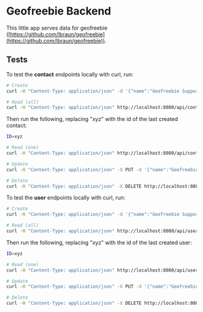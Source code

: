 # Geofreebie Backend

This little app serves data for geofreebie ([https://github.com/lbraun/geofreebie](https://github.com/lbraun/geofreebie)).

## Tests

To test the **contact** endpoints locally with curl, run:

```bash
# Create
curl -H "Content-Type: application/json" -d '{"name":"Geofreebie Support", "email": "support@geofreebie.com"}' http://localhost:8080/api/contacts

# Read (all)
curl -H "Content-Type: application/json" http://localhost:8080/api/contacts
```

Then run the following, replacing "xyz" with the id of the last created contact:

```bash
ID=xyz

# Read (one)
curl -H "Content-Type: application/json" http://localhost:8080/api/contacts/$ID

# Update
curl -H "Content-Type: application/json" -X PUT -d '{"name":"Geofreebie Support Guys","email":"support@geofreebie.com"}' http://localhost:8080/api/contacts/$ID/

# Delete
curl -H "Content-Type: application/json" -X DELETE http://localhost:8080/api/contacts/$ID/
```

To test the **user** endpoints locally with curl, run:

```bash
# Create
curl -H "Content-Type: application/json" -d '{"name":"Geofreebie Support", "email": "support@geofreebie.com"}' http://localhost:8080/api/users

# Read (all)
curl -H "Content-Type: application/json" http://localhost:8080/api/users
```

Then run the following, replacing "xyz" with the id of the last created user:

```bash
ID=xyz

# Read (one)
curl -H "Content-Type: application/json" http://localhost:8080/api/users/$ID

# Update
curl -H "Content-Type: application/json" -X PUT -d '{"name":"Geofreebie Support Guys","email":"support@geofreebie.com"}' http://localhost:8080/api/users/$ID/

# Delete
curl -H "Content-Type: application/json" -X DELETE http://localhost:8080/api/users/$ID/
```
